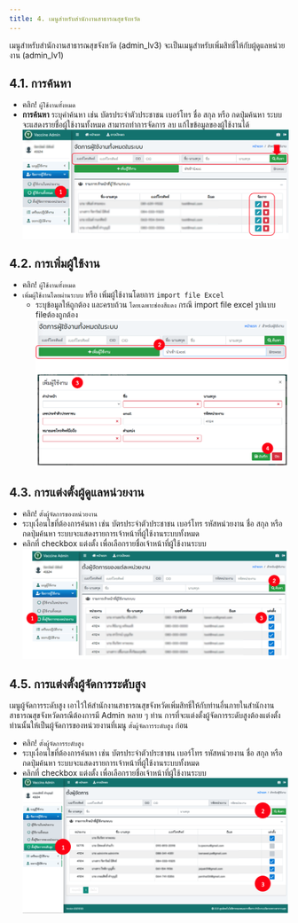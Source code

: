 ```yaml
---
title: 4. เมนูสำหรับสำนักงานสาธารณสุขจังหวัด
---
```


เมนูสำหรับสำนักงานสาธารณสุขจังหวัด (admin_lv3) จะเป็นเมนูสำหรับเพิ่มสิทธิ์ให้กับผู้ดูแลหน่วยงาน (admin_lv1)

## 4.1. การค้นหา
- คลิก! `ผู้ใช้งานทั้งหมด`
- **การค้นหา** ระบุคำค้นหา เช่น บัตรประจำตัวประชาชน เบอร์โทร ชื่อ สกุล หรือ กดปุ่มค้นหา ระบบจะแสดงรายชื่อผู้ใช้งานทั้งหมด สามารถทำการจัดการ ลบ แก้ไขข้อมูลของผู้ใช้งานได้
![](./img/admin-ssj-menu_1.png)

## 4.2. การเพิ่มผู้ใช้งาน
- คลิก! `ผู้ใช้งานทั้งหมด`
- `เพิ่มผู้ใช้งานโดยผ่านระบบ` หรือ เพิ่มผู้ใช้งานโดยการ `import file Excel`
  - ระบุข้อมูลให้ถูกต้อง และครบถ้วน `โดยเฉพาะช่องสีแดง` กรณี import file excel รูปแบบ fileต้องถูกต้อง
![](./img/admin-ssj-menu_2.png)

## 4.3. การแต่งตั้งผู้ดูแลหน่วยงาน
- คลิก! `ตั้งผู้จัดการของหน่วยงาน`
- ระบุเงื่อนไขที่ต้องการค้นหา เช่น บัตรประจำตัวประชาชน เบอร์โทร รหัสหน่วยงาน ชื่อ สกุล หรือ กดปุ่มค้นหา ระบบจะแสดงรายการเจ้าหน้าที่ผู้ใช้งานระบบทั้งหมด
- คลิกที่ checkbox แต่งตั้ง เพื่อเลือกรายชื่อเจ้าหน้าที่ผู้ใช้งานระบบ
![](./img/admin-ssj-menu_3.png)

## 4.5. การแต่งตั้งผู้จัดการระดับสูง
เมนูผู้จัดการระดับสูง เอาไว้ให้สำนักงานสาธารณสุขจังหวัดเพิ่มสิทธิ์ให้กับท่านอื่นภายในสำนักงานสาธารณสุขจังหวัดกรณีต้องการมี Admin หลาย ๆ ท่าน
การที่จะแต่งตั้งผู้จัดการระดับสูงต้องแต่งตั้งท่านนั้นให้เป็นผู้จัดการของหน่วยงานที่เมนู `ตั้งผู้จัดการระดับสูง` ก่อน

- คลิก! `ตั้งผู้จัดการระดับสูง`
- ระบุเงื่อนไขที่ต้องการค้นหา เช่น บัตรประจำตัวประชาชน เบอร์โทร รหัสหน่วยงาน ชื่อ สกุล หรือ กดปุ่มค้นหา ระบบจะแสดงรายการเจ้าหน้าที่ผู้ใช้งานระบบทั้งหมด
- คลิกที่ checkbox แต่งตั้ง เพื่อเลือกรายชื่อเจ้าหน้าที่ผู้ใช้งานระบบ
![](./img/admin-ssj-menu_4.png)
